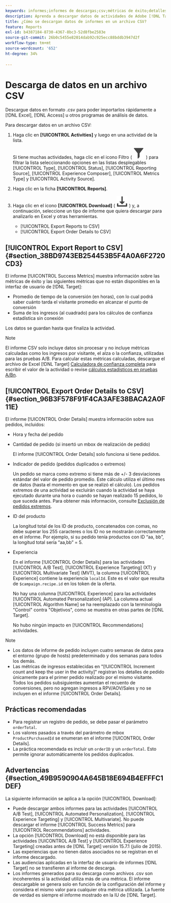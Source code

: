 ```yaml
---
keywords: informes;informes de descargas;csv;métricas de éxito;detalles de pedidos
description: Aprenda a descargar datos de actividades de Adobe [!DNL Target] en formato CVS para importarlos rápidamente a Excel, Access u otros programas de análisis de datos.
title: ¿Cómo se descargan datos de informes en un archivo CSV?
feature: Reports
exl-id: b4387184-8730-4367-8bc3-52d8fbe2583e
source-git-commit: 26b0c5455e82014dab92c925ecc88bddb3947d2f
workflow-type: tm+mt
source-wordcount: '652'
ht-degree: 34%

---
```


# Descarga de datos en un archivo CSV

Descargue datos en formato .csv para poder importarlos rápidamente a [!DNL Excel], [!DNL Access] u otros programas de análisis de datos.

Para descargar datos en un archivo CSV:

1. Haga clic en **[!UICONTROL Activities]** y luego en una actividad de la lista.

   Si tiene muchas actividades, haga clic en el icono Filtro ( ![Icono de filtro](/help/main/assets/icons/Filter.svg) ) para filtrar la lista seleccionando opciones en las listas desplegables [!UICONTROL Type], [!UICONTROL Status], [!UICONTROL Reporting Source], [!UICONTROL Experience Composer], [!UICONTROL Metrics Type] y [!UICONTROL Activity Source].

1. Haga clic en la ficha **[!UICONTROL Reports]**.
1. Haga clic en el icono **[!UICONTROL Download]** ( ![Icono de descarga](/help/main/assets/icons/Download.svg) ) y, a continuación, seleccione un tipo de informe que quiera descargar para analizarlo en Excel y otras herramientas.

   * [!UICONTROL Export Reports to CSV]
   * [!UICONTROL Export Order Details to CSV]

## [!UICONTROL Export Report to CSV] {#section_38BD9743EB254453B5F4A0A6F2720CD3}

El informe [!UICONTROL Success Metrics] muestra información sobre las métricas de éxito y las siguientes métricas que no están disponibles en la interfaz de usuario de [!DNL Target]:

* Promedio de tiempo de la conversión (en horas), con lo cual podrá saber cuánto tarda el visitante promedio en alcanzar el punto de conversión
* Suma de los ingresos (al cuadrado) para los cálculos de confianza estadística sin conexión

Los datos se guardan hasta que finaliza la actividad.

>[!NOTE]
>
>El informe CSV solo incluye datos sin procesar y no incluye métricas calculadas como los ingresos por visitante, el alza o la confianza, utilizadas para las pruebas A/B. Para calcular estas métricas calculadas, descargue el archivo de Excel [!DNL Target] [Calculadora de confianza completa](/help/main/assets/complete_confidence_calculator.xlsx) para escribir el valor de la actividad o revise [cálculos estadísticos en pruebas A/Bn](/help/main/c-reports/statistical-methodology/statistical-calculations.md).

## [!UICONTROL Export Order Details to CSV] {#section_96B3F578F91F4CA3AFE38BACA2A0F11E}

El informe [!UICONTROL Order Details] muestra información sobre sus pedidos, incluidos:

* Hora y fecha del pedido
* Cantidad de pedido (si insertó un mbox de realización de pedido)

  El informe [!UICONTROL Order Details] solo funciona si tiene pedidos.

* Indicador de pedido (pedidos duplicados o extremos)

  Un pedido se marca como extremo si tiene más de +/- 3 desviaciones estándar del valor de pedido promedio. Este cálculo utiliza el último mes de datos (hasta el momento en que se realizó el cálculo). Los pedidos extremos de una actividad se excluirán cuando la actividad se haya ejecutado durante una hora o cuando se hayan realizado 15 pedidos, lo que suceda antes. Para obtener más información, consulte [Exclusión de pedidos extremos](/help/main/c-reports/c-report-settings/excluding-extreme-orders.md#task_2AE7743FFCDD466DAEEB720BE5F33DAA).

* ID del producto

  La longitud total de los ID de producto, concatenados con comas, no debe superar los 255 caracteres o los ID no se mostrarán correctamente en el informe. Por ejemplo, si su pedido tenía productos con ID “aa, bb”, la longitud total sería “aa,bb” = 5.

* Experiencia

  En el informe [!UICONTROL Order Details] para las actividades [!UICONTROL A/B Test], [!UICONTROL Experience Targeting] (XT) y [!UICONTROL Multivariate Test] (MVT), la columna [!UICONTROL Experience] contiene la experiencia `localId`. Este es el valor que resulta de `$campaign.recipe.id` en los token de la oferta.

  No hay una columna [!UICONTROL Experience] para las actividades [!UICONTROL Automated Personalization] (AP). La columna actual [!UICONTROL Algorithm Name] se ha reemplazado con la terminología &quot;Control&quot; contra &quot;Objetivos&quot;, como se muestra en otras partes de [!DNL Target].

  No hubo ningún impacto en [!UICONTROL Recommendations] actividades.

>[!NOTE]
>
>* Los datos de informe de pedido incluyen cuatro semanas de datos para el entorno (grupo de hosts) predeterminado y dos semanas para todos los demás.
>* Las métricas de ingresos establecidas en &quot;[!UICONTROL Increment count and keep the user in the activity]&quot; registran los detalles de pedido únicamente para el primer pedido realizado por el mismo visitante. Todos los pedidos subsiguientes aumentan el recuento de conversiones, pero no agregan ingresos a RPV/AOV/Sales y no se incluyen en el informe [!UICONTROL Order Details].

## Prácticas recomendadas  

* Para registrar un registro de pedido, se debe pasar el parámetro `orderTotal`.
* Los valores pasados a través del parámetro de mbox `ProductPurchasedId` se enumeran en el informe [!UICONTROL Order Details].
* La práctica recomendada es incluir un `orderID` y un `orderTotal`. Esto permite ignorar automáticamente los pedidos duplicados.

## Advertencias  {#section_49B9590904A645B18E694B4EFFFC1DEF}

La siguiente información se aplica a la opción [!UICONTROL Download]:

* Puede descargar ambos informes para las actividades [!UICONTROL A/B Test], [!UICONTROL Automated Personalization], [!UICONTROL Experience Targeting] y [!UICONTROL Multivariate]. No puede descargar el informe [!UICONTROL Success Metrics] para [!UICONTROL Recommendations] actividades.
* La opción [!UICONTROL Download] no está disponible para las actividades [!UICONTROL A/B Test] y [!UICONTROL Experience Targeting] creadas antes de [!DNL Target] versión 15.7.1 (julio de 2015).
* Las experiencias que no tienen datos asociados no se registran en el informe descargado.
* Las audiencias aplicadas en la interfaz de usuario de informes [!DNL Target] no se transfieren al informe de descarga.
* Los informes generados para su descarga como archivos .csv son incoherentes si la actividad utiliza más de una métrica. El informe descargable se genera solo en función de la configuración del informe y considera el mismo valor para cualquier otra métrica utilizada. La fuente de verdad es siempre el informe mostrado en la IU de [!DNL Target].

